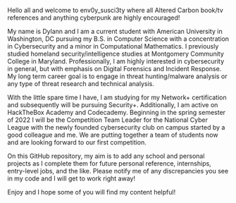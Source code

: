 Hello all and welcome to env0y_susci3ty where all Altered Carbon book/tv references and anything cyberpunk are highly encouraged! 

My name is Dylann and I am a current student with American University in Washington, DC pursuing my B.S. in Computer Science with a concentration in Cybersecurity and a minor 
in Computational Mathematics. I previously studied homeland security/intelligence studies at Montgomery Community College in Maryland. Professionally, I am highly interested in 
cybersecurity in general, but with emphasis on Digital Forensics and Incident Response. My long term career goal is to engage in threat hunting/malware analysis or any 
type of threat research and technical analysis. 

With the little spare time I have, I am studying for my Network+ certification and subsequently will be pursuing Security+. Additionally, I am active on HackTheBox Academy and 
Codecademy. Beginning in the spring semester of 2022 I will be the Competition Team Leader for the National Cyber League with the newly founded cybersecurity club on campus
started by a good colleague and me. We are putting together a team of students now and are looking forward to our first competition. 

On this GitHub repository, my aim is to add any school and personal projects as I complete them for future personal reference, internships, entry-level jobs, and the like.
Please notify me of any discrepancies you see in my code and I will get to work right away! 

Enjoy and I hope some of you will find my content helpful!
